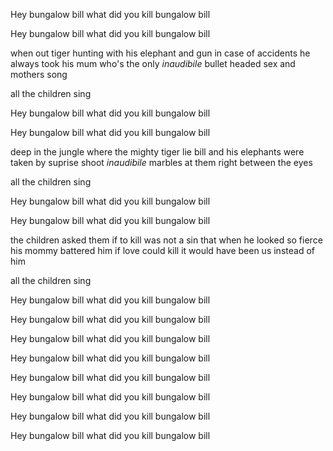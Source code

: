 Hey bungalow bill
what did you kill
bungalow bill

Hey bungalow bill
what did you kill
bungalow bill

when out tiger hunting with his elephant and gun
in case of accidents he always took his mum
who's the only *inaudibile* bullet headed sex and mothers song

all the children sing

Hey bungalow bill
what did you kill
bungalow bill

Hey bungalow bill
what did you kill
bungalow bill

deep in the jungle where the mighty tiger lie
bill and his elephants were taken by suprise
shoot *inaudibile* marbles at them right between the eyes

all the children sing

Hey bungalow bill
what did you kill
bungalow bill

Hey bungalow bill
what did you kill
bungalow bill

the children asked them if to kill was not a sin
that when he looked so fierce his mommy battered him
if love could kill it would have been us instead of him

all the children sing

Hey bungalow bill
what did you kill
bungalow bill

Hey bungalow bill
what did you kill
bungalow bill

Hey bungalow bill
what did you kill
bungalow bill

Hey bungalow bill
what did you kill
bungalow bill

Hey bungalow bill
what did you kill
bungalow bill

Hey bungalow bill
what did you kill
bungalow bill

Hey bungalow bill
what did you kill
bungalow bill

Hey bungalow bill
what did you kill
bungalow bill
